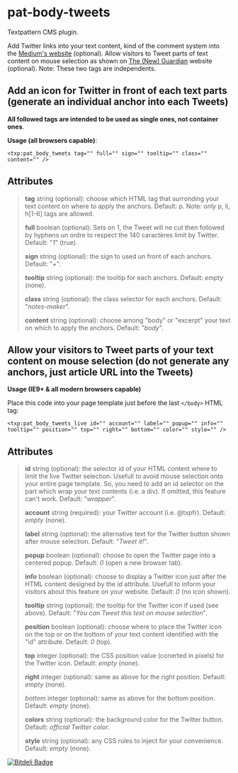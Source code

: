 # pat-body-tweets

Textpattern CMS plugin.

Add Twitter links into your text content, kind of the comment system into the [Medium's website](http://medium.com) (optional). Allow visitors to Tweet parts of text content on mouse selection as shown on [The (New) Guardian](http://next.theguardian.com) website (optional). Note: These two tags are independents.

## Add an icon for Twitter in front of each text parts (generate an individual anchor into each Tweets)

**All followed tags are intended to be used as single ones, not container ones**.

**Usage (all browsers capable)**:

    <txp:pat_body_tweets tag="" full="" sign="" tooltip="" class="" content="" />

## Attributes

> **tag** string (optional): choose which HTML tag that surronding your text content on where to apply the anchors. Default: p. Note: only p, li, h[1-6] tags are allowed.
>
> **full** boolean (optional): Sets on 1, the Tweet will ne cut then followed by hyphens un ordre to respect the 140 caractères limit by Twitter. Default: "*1*" (true).
>
> **sign** string (optional): the sign to used un front of each anchors. Default: "*+*".
>
> **tooltip** string (optional): the tooltip for each anchors. Default: *empty* (none).
>
> **class** string (optional): the class selector for each anchors. Default: "*notes-maker*".
>
> **content** string (optional): choose among "body" or "excerpt" your text on which to apply the anchors. Default: "*body*".


## Allow your visitors to Tweet parts of your text content on mouse selection (do not generate any anchors, just article URL into the Tweets)

**Usage (IE9+ & all modern browsers capable)**

Place this code into your page template just before the last <code>&lt;/body&gt;</code> HTML tag:

    <txp:pat_body_tweets_live id="" account="" label="" popup="" info="" tooltip="" position="" top="" right="" bottom="" color="" style="" />

## Attributes

> **id** string (optional): the selector id of your HTML content where to limit the live Twitter selection. Usefull to avoid mouse selection onto your entire page template. So, you need to add an id selector on the part which wrap your text contents (i.e. a div). If omitted, this feature can't work. Default: "*wrapper*".
>
> **account** string (required): your Twitter account (i.e. @txpfr). Default: *empty* (none).
>
> **label** string (optional): the alternative text for the Twitter button shown after mouse selection. Default: "*Tweet it!*".
>
> **popup** boolean (optional): choose to open the Twitter page into a centered popup. Default: *0* (open a new browser tab).
>
> **info** boolean (optional): choose to display a Twitter icon just after the HTML content designed by the *id* attribute. Usefull to inform your visitors about this feature on your website. Default: *0* (no icon shown).
>
> **tooltip** string (optional): the tooltip for the Twitter icon if used (see above). Default: "*You can Tweet this text on mouse selection*".
>
> **position** boolean (optional): choose where to place the Twitter icon on the top or on the bottom of your text content identified with the "id" attribute. Default: *0* (top).
>
> **top** integer (optional): the CSS position value (conerted in pixels) for the Twitter icon. Default: *empty* (none).
>
> **right** integer (optional): same as above for the right position. Default: *empty* (none).
>
> *bottom* integer (optional): same as above for the bottom position. Default: *empty* (none).
>
> **colors** string (optional): the background color for the Twitter button. Default: *official Twitter color*.
>
> **style** string (optional): any CSS rules to inject for your convenience. Default: *empty* (none).



[![Bitdeli Badge](https://d2weczhvl823v0.cloudfront.net/cara-tm/pat-body-tweets/trend.png)](https://bitdeli.com/free "Bitdeli Badge")

